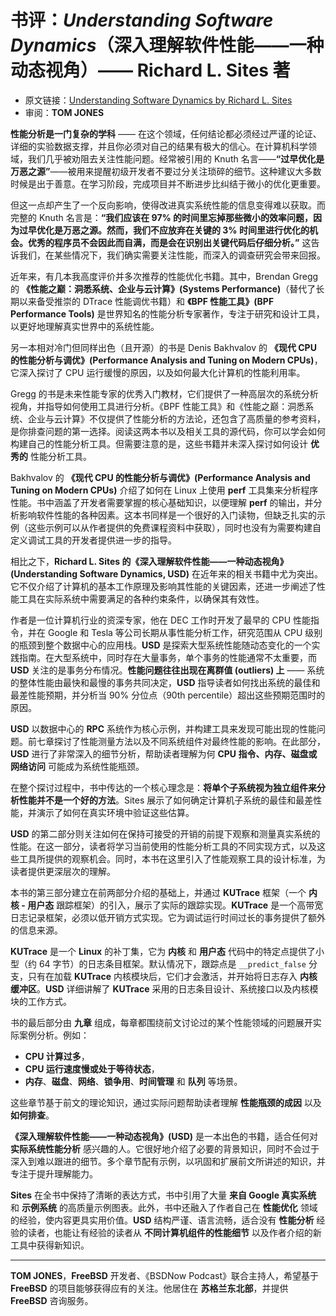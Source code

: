 # 书评：*Understanding Software Dynamics*（深入理解软件性能——一种动态视角）—— Richard L. Sites 著


- 原文链接：[Understanding Software Dynamics by Richard L. Sites](https://freebsdfoundation.org/wp-content/uploads/2022/11/book_review.pdf)
- 审阅：**TOM JONES**

**性能分析是一门复杂的学科** —— 在这个领域，任何结论都必须经过严谨的论证、详细的实验数据支撑，并且你必须对自己的结果有极大的信心。在计算机科学领域，我们几乎被劝阻去关注性能问题。经常被引用的 Knuth 名言——**“过早优化是万恶之源”**——被用来提醒初级开发者不要过分关注琐碎的细节。这种建议大多数时候是出于善意。在学习阶段，完成项目并不断进步比纠结于微小的优化更重要。  

但这一点却产生了一个反向影响，使得改进真实系统性能的信息变得难以获取。而完整的 Knuth 名言是：**“我们应该在 97% 的时间里忘掉那些微小的效率问题，因为过早优化是万恶之源。然而，我们不应放弃在关键的 3% 时间里进行优化的机会。优秀的程序员不会因此而自满，而是会在识别出关键代码后仔细分析。”** 这告诉我们，在某些情况下，我们确实需要关注性能，而深入的调查研究会带来回报。  

近年来，有几本我高度评价并多次推荐的性能优化书籍。其中，Brendan Gregg 的 **《性能之巅：洞悉系统、企业与云计算》(Systems Performance)**（替代了长期以来备受推崇的 DTrace 性能调优书籍）和 **《BPF 性能工具》(BPF Performance Tools)** 是世界知名的性能分析专家著作，专注于研究和设计工具，以更好地理解真实世界中的系统性能。  

另一本相对冷门但同样出色（且开源）的书是 Denis Bakhvalov 的 **《现代 CPU 的性能分析与调优》(Performance Analysis and Tuning on Modern CPUs)**，它深入探讨了 CPU 运行缓慢的原因，以及如何最大化计算机的性能利用率。  

Gregg 的书是未来性能专家的优秀入门教材，它们提供了一种高层次的系统分析视角，并指导如何使用工具进行分析。《BPF 性能工具》和《性能之巅：洞悉系统、企业与云计算》不仅提供了性能分析的方法论，还包含了高质量的参考资料，是你排查问题的第一选择。阅读这两本书以及相关工具的源代码，你可以学会如何构建自己的性能分析工具。但需要注意的是，这些书籍并未深入探讨如何设计 **优秀的** 性能分析工具。

Bakhvalov 的 **《现代 CPU 的性能分析与调优》(Performance Analysis and Tuning on Modern CPUs)** 介绍了如何在 Linux 上使用 **perf** 工具集来分析程序性能。书中涵盖了开发者需要掌握的核心基础知识，以便理解 **perf** 的输出，并分析影响软件性能的各种因素。这本书同样是一个很好的入门读物，但缺乏扎实的示例（这些示例可以从作者提供的免费课程资料中获取），同时也没有为需要构建自定义调试工具的开发者提供进一步的指导。  

相比之下，**Richard L. Sites 的《深入理解软件性能——一种动态视角》(Understanding Software Dynamics, USD)** 在近年来的相关书籍中尤为突出。它不仅介绍了计算机的基本工作原理及影响其性能的关键因素，还进一步阐述了性能工具在实际系统中需要满足的各种约束条件，以确保其有效性。  

作者是一位计算机行业的资深专家，他在 DEC 工作时开发了最早的 CPU 性能指令，并在 Google 和 Tesla 等公司长期从事性能分析工作，研究范围从 CPU 级别的瓶颈到整个数据中心的应用栈。**USD** 是探索大型系统性能随动态变化的一个实践指南。在大型系统中，同时存在大量事务，单个事务的性能通常不太重要，而 **USD** 关注的是事务分布情况。**性能问题往往出现在离群值 (outliers) 上** —— 系统的整体性能由最快和最慢的事务共同决定，**USD** 指导读者如何找出系统的最佳和最差性能预期，并分析当 90% 分位点（90th percentile）超出这些预期范围时的原因。  

**USD** 以数据中心的 **RPC** 系统作为核心示例，并构建工具来发现可能出现的性能问题。前七章探讨了性能测量方法以及不同系统组件对最终性能的影响。在此部分，**USD** 进行了非常深入的细节分析，帮助读者理解为何 **CPU 指令、内存、磁盘或网络访问** 可能成为系统性能瓶颈。  

在整个探讨过程中，书中传达的一个核心理念是：**将单个子系统视为独立组件来分析性能并不是一个好的方法**。Sites 展示了如何确定计算机子系统的最佳和最差性能，并演示了如何在真实环境中验证这些估算。  

**USD** 的第二部分则关注如何在保持可接受的开销的前提下观察和测量真实系统的性能。在这一部分，读者将学习当前使用的性能分析工具的不同实现方式，以及这些工具所提供的观察机会。同时，本书在这里引入了性能观察工具的设计标准，为读者提供更深层次的理解。

本书的第三部分建立在前两部分介绍的基础上，并通过 **KUTrace** 框架（一个 **内核 - 用户态** 跟踪框架）的引入，展示了实际的跟踪实现。**KUTrace** 是一个高带宽日志记录框架，必须以低开销方式实现。它为调试运行时间过长的事务提供了额外的信息来源。  

**KUTrace** 是一个 **Linux** 的补丁集，它为 **内核** 和 **用户态** 代码中的特定点提供了小型（约 64 字节）的日志条目框架。默认情况下，跟踪点是 `__predict_false` 分支，只有在加载 **KUTrace** 内核模块后，它们才会激活，并开始将日志存入 **内核缓冲区**。**USD** 详细讲解了 **KUTrace** 采用的日志条目设计、系统接口以及内核模块的工作方式。  

书的最后部分由 **九章** 组成，每章都围绕前文讨论过的某个性能领域的问题展开实际案例分析。例如：  

- **CPU 计算过多**，  
- **CPU 运行速度慢或处于等待状态**，  
- **内存**、**磁盘**、**网络**、**锁争用**、**时间管理** 和 **队列** 等场景。  

这些章节基于前文的理论知识，通过实际问题帮助读者理解 **性能瓶颈的成因** 以及 **如何排查**。  

**《深入理解软件性能——一种动态视角》(USD)** 是一本出色的书籍，适合任何对 **实际系统性能分析** 感兴趣的人。它很好地介绍了必要的背景知识，同时不会过于深入到难以跟进的细节。多个章节配有示例，以巩固和扩展前文所讲述的知识，并专注于提升理解能力。  

**Sites** 在全书中保持了清晰的表达方式，书中引用了大量 **来自 Google 真实系统** 和 **示例系统** 的高质量示例图表。此外，书中还融入了作者自己在 **性能优化** 领域的经验，使内容更具实用价值。**USD** 结构严谨、语言流畅，适合没有 **性能分析** 经验的读者，也能让有经验的读者从 **不同计算机组件的性能细节** 以及作者介绍的新工具中获得新知识。  


---

**TOM JONES**，**FreeBSD** 开发者、《BSDNow Podcast》联合主持人，希望基于 **FreeBSD** 的项目能够获得应有的关注。他居住在 **苏格兰东北部**，并提供 **FreeBSD** 咨询服务。
